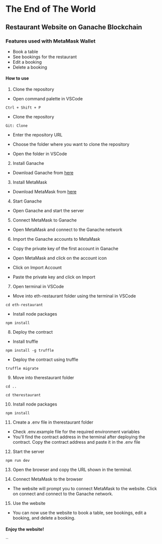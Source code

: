 # The End of The World

## Restaurant Website on Ganache Blockchain

### Features used with MetaMask Wallet

- Book a table
- See bookings for the restaurant
- Edit a booking
- Delete a booking

#### How to use

1. Clone the repository

- Open command palette in VSCode

```
Ctrl + Shift + P
```

- Clone the repository

```
Git: Clone
```

- Enter the repository URL

- Choose the folder where you want to clone the repository

- Open the folder in VSCode

2. Install Ganache

- Download Ganache from [here](https://www.trufflesuite.com/ganache)

3. Install MetaMask

- Download MetaMask from [here](https://metamask.io/)

4. Start Ganache

- Open Ganache and start the server

5. Connect MetaMask to Ganache

- Open MetaMask and connect to the Ganache network

6. Import the Ganache accounts to MetaMask

- Copy the private key of the first account in Ganache

- Open MetaMask and click on the account icon

- Click on Import Account

- Paste the private key and click on Import

7. Open terminal in VSCode

- Move into eth-restaurant folder using the terminal in VSCode

```
cd eth-restaurant
```

- Install node packages

```
npm install
```

8. Deploy the contract

- Install truffle

```
npm install -g truffle
```

- Deploy the contract using truffle

```
truffle migrate
```

9. Move into therestaurant folder

```
cd ..
```

```
cd therestaurant
```

10. Install node packages

```
npm install
```

11. Create a .env file in therestaurant folder

- Check .env.example file for the required environment variables
- You'll find the contract address in the terminal after deploying the contract. Copy the contract address and paste it in the .env file

12. Start the server

```
npm run dev
```

13. Open the browser and copy the URL shown in the terminal.

14. Connect MetaMask to the browser

- The website will prompt you to connect MetaMask to the website. Click on connect and connect to the Ganache network.

15. Use the website

- You can now use the website to book a table, see bookings, edit a booking, and delete a booking.

#### Enjoy the website!

``
